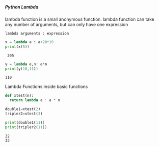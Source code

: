 ##### Python Lambda
lambda function is a small anonymous function.
lambda function can take any number of arguments, but can only have one expression
```
lambda arguments : expression
```

```python
x = lambda a : a+20*10
print(x(5)) 
```

```console 
 205
```

```python
y = lambda e,n: e*n 
print(y(10,11))
```
```console 
110
```
 
Lambda Functions inside basic functions 
```python
def xtest(n):
  return lambda a : a * n

double1=xtest(2)
tripler2=xtest(3)

print(double1(11))
print(tripler2(11))
```
```console 
22
33
```

